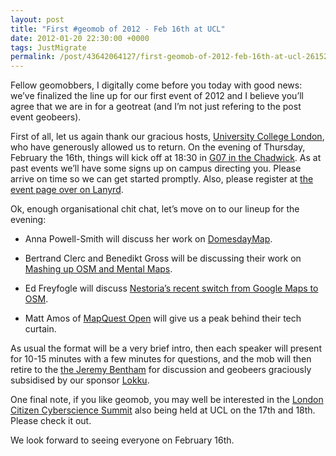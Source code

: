```yaml
--- 
layout: post
title: "First #geomob of 2012 - Feb 16th at UCL"
date: 2012-01-20 22:30:00 +0000
tags: JustMigrate
permalink: /post/43642064127/first-geomob-of-2012-feb-16th-at-ucl-26152
---
```

Fellow geomobbers, I digitally come before you today with good news: we’ve finalized the line up for our first event of 2012 and I believe you’ll agree that we are in for a geotreat (and I’m not just refering to the post event geobeers).

First of all, let us again thank our gracious hosts, [University College London](http://ucl.ac.uk/), who have generously allowed us to return. On the evening of Thursday, February the 16th, things will kick off at 18:30 in [G07 in the Chadwick](http://www.openstreetmap.org/?mlat=51.524&mlon=-0.133890&zoom=18&layers=M). As at past events we’ll have some signs up on campus directing you. Please arrive on time so we can get started promptly. Also, please register at [the event page over on Lanyrd](http://lanyrd.com/2012/geomob-february-2/).

Ok, enough organisational chit chat, let’s move on to our lineup for the evening:

*   <span class="name">Anna Powell-Smith will discuss her work on</span> <span>[DomesdayMap](http://www.domesdaymap.co.uk/).</span> 

*   Bertrand Clerc and <span class="gI"><span class="gD">Benedikt Gross will be discussing their work on [Mashing up OSM and Mental Maps](http://www.looksgood.de/log/2011/10/mapmap-vauxhall-mashup-mental-maps-and-openstreetmap/).</span></span> 

*   Ed Freyfogle will discuss [Nestoria’s recent switch from Google Maps to OSM](http://blog.nestoria.co.uk/why-and-how-weve-switched-away-from-google-ma).

*   Matt Amos of [MapQuest Open](http://open.mapquestapi.com/) will give us a peak behind their tech curtain.

As usual the format will be a very brief intro, then each speaker will present for 10-15 minutes with a few minutes for questions, and the mob will then retire to the [the Jeremy Bentham](http://www.beerintheevening.com/pubs/s/66/666/Jeremy_Bentham/Bloomsbury) for discussion and geobeers graciously subsidised by our sponsor [Lokku](http://www.lokku.com/).

One final note, if you like geomob, you may well be interested in the [London Citizen Cyberscience Summit](http://lccs2.eventbrite.com/) also being held at UCL on the 17th and 18th. Please check it out.

We look forward to seeing everyone on February 16th.  
<span class="vevent"> </span>